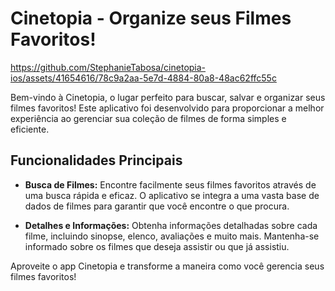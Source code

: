 # Cinetopia - Organize seus Filmes Favoritos!

https://github.com/StephanieTabosa/cinetopia-ios/assets/41654616/78c9a2aa-5e7d-4884-80a8-48ac62ffc55c

Bem-vindo à Cinetopia, o lugar perfeito para buscar, salvar e organizar seus filmes favoritos! Este aplicativo foi desenvolvido para proporcionar a melhor experiência ao gerenciar sua coleção de filmes de forma simples e eficiente.

## Funcionalidades Principais

- **Busca de Filmes:** Encontre facilmente seus filmes favoritos através de uma busca rápida e eficaz. O aplicativo se integra a uma vasta base de dados de filmes para garantir que você encontre o que procura.

- **Detalhes e Informações:** Obtenha informações detalhadas sobre cada filme, incluindo sinopse, elenco, avaliações e muito mais. Mantenha-se informado sobre os filmes que deseja assistir ou que já assistiu.

Aproveite o app Cinetopia e transforme a maneira como você gerencia seus filmes favoritos!
